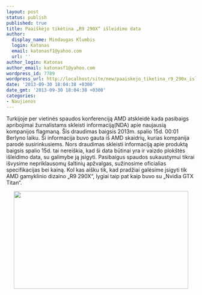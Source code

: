 ```yaml
---
layout: post
status: publish
published: true
title: Paaiškėjo tikėtina „R9 290X“ išleidimo data
author:
  display_name: Mindaugas Klumbis
  login: Katonas
  email: katonasf1@yahoo.com
  url: ''
author_login: Katonas
author_email: katonasf1@yahoo.com
wordpress_id: 7789
wordpress_url: http://localhost/site/new/paaiskejo_tiketina_r9_290x_isleidimo_data/
date: '2013-09-30 18:04:38 +0300'
date_gmt: '2013-09-30 18:04:38 +0300'
categories:
- Naujienos
---
```

<p>
	Turkijoje per vietinės spaudos konferenciją AMD atskleidė kada pasibaigs apribojimai žurnalistams skleisti informaciją(NDA) apie naujausią kompanijos flagmaną. &Scaron;is draudimas baigsis 2013m. spalio 15d. 00:01 Berlyno laiku. &Scaron;i informacija buvo gauta i&scaron; AMD skaidrių, kurias kompanija parodė susirinkusiems. Nors draudimas skleisti informaciją apie produktą baigsis spalio 15d. tai nerei&scaron;kia, kad &scaron;i data būtinai yra ir vaizdo plok&scaron;tės i&scaron;leidimo data, su galimybe ją įsigyti. Pasibaigus spaudos sukaustymui tikrai i&scaron;vysime nepriklausomų &scaron;altinių apžvalgas, sužinosime oficialias specifikacijas bei kainą. Kol kas ai&scaron;ku tik, kad pradžiai galėsime įsigyti tik AMD gamyklinio dizaino &bdquo;R9 290X&ldquo;, lygiai taip pat kaip buvo su &bdquo;Nvidia GTX Titan&ldquo;. &nbsp;</p>
<p style="text-align: center;">
	<a href="http://technews.lt/userfiles/AMD-R9-290X-Presentation-1-850x477.jpg"><img alt="" src="http://technews.lt/userfiles/AMD-R9-290X-Presentation-1-850x477.jpg" style="width: 464px; height: 260px;" /></a></p>
